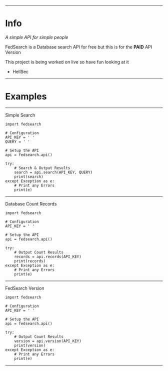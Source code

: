----------------------------------------------------------------------------------

# Info

*A simple API for simple people*


FedSearch is a Database search API for free but this is for the **PAID** API Version

This project is being worked on live so have fun looking at it 



- HellSec

----------------------------------------------------------------------------------

# Examples

----------------------------------------------------------------------------------

Simple Search
```python3
import fedsearch

# Configuration
API_KEY = ' '
QUERY = ' '

# Setup the API
api = fedsearch.api()

try:
    # Search & Output Results
    search = api.search(API_KEY, QUERY)
    print(search)
except Exception as e:
    # Print any Errors
    print(e)
```


----------------------------------------------------------------------------------

Database Count Records 
```python3
import fedsearch

# Configuration
API_KEY = ' '

# Setup the API
api = fedsearch.api()

try:
    # Output Count Results
    records = api.records(API_KEY)
    print(records)
except Exception as e:
    # Print any Errors
    print(e)
```

----------------------------------------------------------------------------------

FedSearch Version
```python3
import fedsearch

# Configuration
API_KEY = ' '

# Setup the API
api = fedsearch.api()

try:
    # Output Count Results
    version = api.version(API_KEY)
    print(version)
except Exception as e:
    # Print any Errors
    print(e)
```

----------------------------------------------------------------------------------
